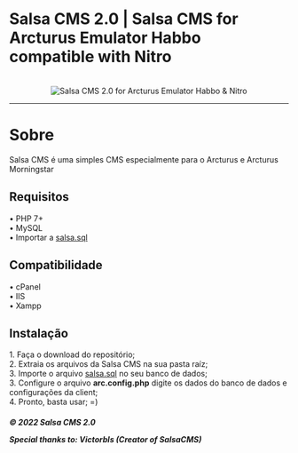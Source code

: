 # Salsa CMS 2.0 | Salsa CMS for Arcturus Emulator Habbo compatible with Nitro
<br>
<center>
    <img alt="Salsa CMS 2.0 for Arcturus Emulator Habbo & Nitro" title="Salsa CMS for Arcturus Emulator Habbo & Nitro" src="https://habbofont.net/font/habbo_clicker/salsa%20cms.gif">
</center>
<hr>

<h1>Sobre</h1> 
Salsa CMS é uma simples CMS especialmente para o Arcturus e Arcturus Morningstar


<h2>Requisitos</h2> 
• PHP 7+
<br> • MySQL
<br> • Importar a <a target="_blank" href="https://github.com/victorlbs/Salsa-CMS-for-Arcturus-Emulator/blob/master/structure/util/sql/salsa.sql">salsa.sql</a>

<h2>Compatibilidade</h2> 
• cPanel
<br> • IIS
<br> • Xampp

<h2>Instalação</h2> 
1. Faça o download do repositório; <br>
2. Extraia os arquivos da Salsa CMS na sua pasta raíz; <br>
3. Importe o arquivo <a target="_blank" href="https://github.com/victorlbs/Salsa-CMS-for-Arcturus-Emulator/blob/master/structure/util/sql/salsa.sql">salsa.sql</a> no seu banco de dados; <br>
3. Configure o arquivo <b>arc.config.php</b> digite os dados do banco de dados e configurações da client; <br>
4. Pronto,  basta usar; =)





<br>
<h5>© 2022 Salsa CMS 2.0
<br>

<p>Special thanks to: Victorbls (Creator of SalsaCMS)


